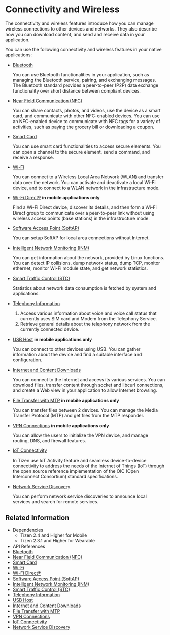 # Connectivity and Wireless


The connectivity and wireless features introduce how you can manage wireless connections to other devices and networks. They also describe how you can download content, and send and receive data in your application.

You can use the following connectivity and wireless features in your native applications:

- [Bluetooth](bluetooth.md)

  You can use Bluetooth functionalities in your application, such as managing the Bluetooth service, pairing, and exchanging messages. The Bluetooth standard provides a peer-to-peer (P2P) data exchange functionality over short distance between compliant devices.

- [Near Field Communication (NFC)](nfc.md)

  You can share contacts, photos, and videos, use the device as a smart card, and communicate with other NFC-enabled devices. You can use an NFC-enabled device to communicate with NFC tags for a variety of activities, such as paying the grocery bill or downloading a coupon.

- [Smart Card](smartcard.md)

  You can use smart card functionalities to access secure elements. You can open a channel to the secure element, send a command, and receive a response.

- [Wi-Fi](wifi.md)

  You can connect to a Wireless Local Area Network (WLAN) and transfer data over the network. You can activate and deactivate a local Wi-Fi device, and to connect to a WLAN network in the infrastructure mode.

- [Wi-Fi Direct&reg;](wifi-direct.md) **in mobile applications only**

  Find a Wi-Fi Direct device, discover its details, and then form a Wi-Fi Direct group to communicate over a peer-to-peer link without using wireless access points (base stations) in the infrastructure mode.

- [Software Access Point (SoftAP)](softap.md)

  You can setup SoftAP for local area connections without Internet.

- [Intelligent Network Monitoring (INM)](inm.md)

  You can get information about the network, provided by Linux functions. You can detect IP collisions, dump network status, dump TCP, monitor ethernet, monitor Wi-Fi module state, and get network statistics.

- [Smart Traffic Control (STC)](stc.md)

  Statistics about network data consumption is fetched by system and applications.

- [Telephony Information](telephony.md)

  1. Access various information about voice and voice call status that currently uses SIM card and Modem from the Telephony Service.
  2. Retrieve general details about the telephony network from the currently connected device.

- [USB Host](usb-host.md) **in mobile applications only**

  You can connect to other devices using USB. You can gather information about the device and find a suitable interface and configuration.

- [Internet and Content Downloads](internet-download.md)

  You can connect to the Internet and access its various services. You can download files, transfer content through socket and libcurl connections, and create a Web view in your application to allow Internet browsing.

- [File Transfer with MTP](mtp.md) **in mobile applications only**

  You can transfer files between 2 devices. You can manage the Media Transfer Protocol (MTP) and get files from the MTP responder.

- [VPN Connections](vpn.md) **in mobile applications only**

  You can allow the users to initialize the VPN device, and manage routing, DNS, and firewall features.

- [IoT Connectivity](iotcon.md)

  In Tizen use IoT Activity feature and seamless device-to-device connectivity to address the needs of the Internet of Things (IoT) through the open source reference implementation of the OIC (Open Interconnect Consortium) standard specifications.

- [Network Service Discovery](nsd.md)

  You can perform network service discoveries to announce local services and search for remote services.

## Related Information
- Dependencies
  - Tizen 2.4 and Higher for Mobile
  - Tizen 2.3.1 and Higher for Wearable
- API References
- [Bluetooth](../../api/common/latest/group__CAPI__NETWORK__BLUETOOTH__MODULE.html)
- [Near Field Communication (NFC)](../../api/common/latest/group__CAPI__NETWORK__NFC__MODULE.html)
- [Smart Card](../../api/common/latest/group__CAPI__NETWORK__SMARTCARD__MODULE.html)
- [Wi-Fi](../../api/common/latest/group__CAPI__NETWORK__WIFI__MANAGER__MODULE.html)
- [Wi-Fi Direct&reg;](../../api/common/latest/group__CAPI__NETWORK__WIFI__DIRECT__MODULE.html)
- [Software Access Point (SoftAP)](../../api/common/latest/group__CAPI__NETWORK__SOFTAP__MODULE.html)
- [Intelligent Network Monitoring (INM)](../../api/common/latest/group__CAPI__NETWORK__INM__MODULE.html)
- [Smart Traffic Control (STC)](../../api/common/latest/group__CAPI__NETWORK__STC__MODULE.html)
- [Telephony Information](../../api/common/latest/group__CAPI__TELEPHONY__INFORMATION.html)
- [USB Host](../../api/common/latest/group__CAPI__USB__HOST__MODULE.html)
- [Internet and Content Downloads](../../api/common/latest/group__CAPI__WEB__DOWNLOAD__MODULE.html)
- [File Transfer with MTP](../../api/common/latest/group__CAPI__NETWORK__MTP__MODULE.html)
- [VPN Connections](../../api/common/latest/group__CAPI__NETWORK__VPN__SERVICE__MODULE.html)
- [IoT Connectivity](../../api/common/latest/group__CAPI__IOT__CONNECTIVITY__MODULE.html)
- [Network Service Discovery](../../api/common/latest/group__CAPI__NETWORK__DNSSD__MODULE.html)
